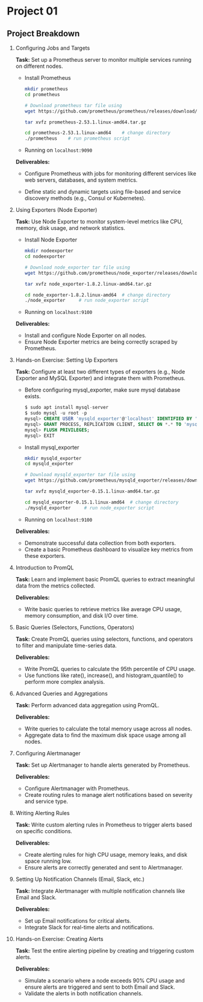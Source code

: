 # Project 01

## Project Breakdown

1. Configuring Jobs and Targets

    **Task:** Set up a Prometheus server to monitor multiple services running on different nodes.

    + Install Prometheus
        ```bash
        mkdir prometheus
        cd prometheus
        ```
        ```bash
        # Download prometheus tar file using
        wget https://github.com/prometheus/prometheus/releases/download/v2.53.1/prometheus-2.53.1.linux-amd64.tar.gz
        ```
        ```bash
        tar xvfz prometheus-2.53.1.linux-amd64.tar.gz 
        ```
        ```bash
        cd prometheus-2.53.1.linux-amd64    # change directory
        ./prometheus    # run prometheus script
        ```
    + Running on `localhost:9090`

    **Deliverables:**

    + Configure Prometheus with jobs for monitoring different services like web servers, databases, and system metrics.


    + Define static and dynamic targets using file-based and service discovery methods (e.g., Consul or Kubernetes).

2. Using Exporters (Node Exporter)

    **Task:** Use Node Exporter to monitor system-level metrics like CPU, memory, disk usage, and network statistics.

    + Install Node Exporter
        ```bash
        mkdir nodeexporter
        cd nodeexporter
        ```
        ```bash
        # Download node_exporter tar file using
        wget https://github.com/prometheus/node_exporter/releases/download/v1.8.2/node_exporter-1.8.2.linux-amd64.tar.gz
        ```
        ```bash
        tar xvfz node_exporter-1.8.2.linux-amd64.tar.gz 
        ```
        ```bash
        cd node_exporter-1.8.2.linux-amd64  # change directory
        ./node_exporter     # run node_exporter script
        ```
    + Running on `localhost:9100`

    **Deliverables:**
    + Install and configure Node Exporter on all nodes.
    + Ensure Node Exporter metrics are being correctly scraped by Prometheus.



3. Hands-on Exercise: Setting Up Exporters

    **Task:** Configure at least two different types of exporters (e.g., Node Exporter and MySQL Exporter) and integrate them with Prometheus.

    + Before configuring mysql_exporter, make sure mysql database exists.

        ```sql
        $ sudo apt install mysql-server
        $ sudo mysql -u root -p
        mysql> CREATE USER 'mysqld_exporter'@'localhost' IDENTIFIED BY '<your_password>';
        mysql> GRANT PROCESS, REPLICATION CLIENT, SELECT ON *.* TO 'mysqld_exporter'@'localhost';
        mysql> FLUSH PRIVILEGES;
        mysql> EXIT
        ```

    
    + Install mysql_exporter
        ```bash
        mkdir mysqld_exporter
        cd mysqld_exporter
        ```
        ```bash
        # Download mysqld_exporter tar file using
        wget https://github.com/prometheus/mysqld_exporter/releases/download/v0.15.1/mysqld_exporter-0.15.1.linux-amd64.tar.gz
        ```
        ```bash
        tar xvfz mysqld_exporter-0.15.1.linux-amd64.tar.gz
        ```
        ```bash
        cd mysqld_exporter-0.15.1.linux-amd64  # change directory
        ./mysqld_exporter     # run node_exporter script
        ```
    + Running on `localhost:9100`

    **Deliverables:**
    + Demonstrate successful data collection from both exporters.
    + Create a basic Prometheus dashboard to visualize key metrics from these exporters.

4. Introduction to PromQL

    **Task:** Learn and implement basic PromQL queries to extract meaningful data from the metrics collected.

    **Deliverables:**
    + Write basic queries to retrieve metrics like average CPU usage, memory consumption, and disk I/O over time.

5. Basic Queries (Selectors, Functions, Operators)

    **Task:** Create PromQL queries using selectors, functions, and operators to filter and manipulate time-series data.

    **Deliverables:**
    + Write PromQL queries to calculate the 95th percentile of CPU usage.
    + Use functions like rate(), increase(), and histogram_quantile() to perform more complex analysis.

6. Advanced Queries and Aggregations

    **Task:** Perform advanced data aggregation using PromQL.

    **Deliverables:**
    + Write queries to calculate the total memory usage across all nodes.
    + Aggregate data to find the maximum disk space usage among all nodes.

7. Configuring Alertmanager

    **Task:** Set up Alertmanager to handle alerts generated by Prometheus.

    **Deliverables:**
    + Configure Alertmanager with Prometheus.
    + Create routing rules to manage alert notifications based on severity and service type.

8. Writing Alerting Rules

    **Task:** Write custom alerting rules in Prometheus to trigger alerts based on specific conditions.

    **Deliverables:**
    + Create alerting rules for high CPU usage, memory leaks, and disk space running low.
    + Ensure alerts are correctly generated and sent to Alertmanager.

9. Setting Up Notification Channels (Email, Slack, etc.)

    **Task:** Integrate Alertmanager with multiple notification channels like Email and Slack.

    **Deliverables:**
    + Set up Email notifications for critical alerts.
    + Integrate Slack for real-time alerts and notifications.

10. Hands-on Exercise: Creating Alerts

    **Task:** Test the entire alerting pipeline by creating and triggering custom alerts.

    **Deliverables:**
    + Simulate a scenario where a node exceeds 90% CPU usage and ensure alerts are triggered and sent to both Email and Slack.
    + Validate the alerts in both notification channels.
